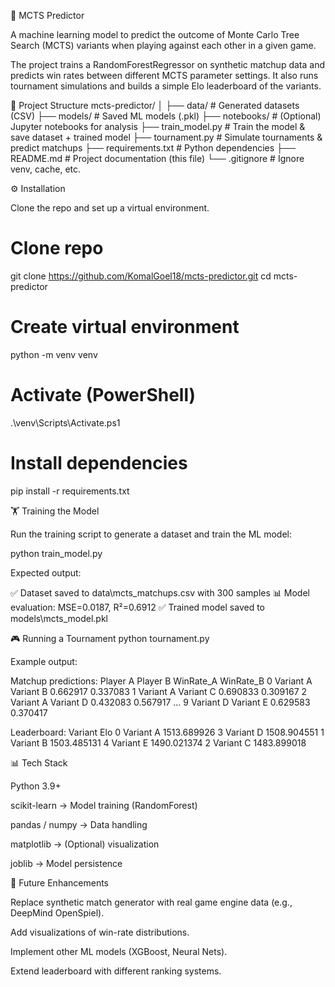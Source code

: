 🧩 MCTS Predictor

A machine learning model to predict the outcome of Monte Carlo Tree Search (MCTS) variants when playing against each other in a given game.

The project trains a RandomForestRegressor on synthetic matchup data and predicts win rates between different MCTS parameter settings.
It also runs tournament simulations and builds a simple Elo leaderboard of the variants.

📂 Project Structure
mcts-predictor/
│
├── data/                 # Generated datasets (CSV)
├── models/               # Saved ML models (.pkl)
├── notebooks/            # (Optional) Jupyter notebooks for analysis
├── train_model.py        # Train the model & save dataset + trained model
├── tournament.py         # Simulate tournaments & predict matchups
├── requirements.txt      # Python dependencies
├── README.md             # Project documentation (this file)
└── .gitignore            # Ignore venv, cache, etc.

⚙️ Installation

Clone the repo and set up a virtual environment.

# Clone repo
git clone https://github.com/KomalGoel18/mcts-predictor.git
cd mcts-predictor

# Create virtual environment
python -m venv venv

# Activate (PowerShell)
.\venv\Scripts\Activate.ps1

# Install dependencies
pip install -r requirements.txt

🏋️ Training the Model

Run the training script to generate a dataset and train the ML model:

python train_model.py


Expected output:

✅ Dataset saved to data\mcts_matchups.csv with 300 samples
📊 Model evaluation: MSE=0.0187, R²=0.6912
✅ Trained model saved to models\mcts_model.pkl

🎮 Running a Tournament
python tournament.py


Example output:

Matchup predictions:
    Player A   Player B  WinRate_A  WinRate_B
0  Variant A  Variant B   0.662917   0.337083
1  Variant A  Variant C   0.690833   0.309167
2  Variant A  Variant D   0.432083   0.567917
...
9  Variant D  Variant E   0.629583   0.370417

Leaderboard:
     Variant          Elo
0  Variant A  1513.689926
3  Variant D  1508.904551
1  Variant B  1503.485131
4  Variant E  1490.021374
2  Variant C  1483.899018

📊 Tech Stack

Python 3.9+

scikit-learn → Model training (RandomForest)

pandas / numpy → Data handling

matplotlib → (Optional) visualization

joblib → Model persistence

🚀 Future Enhancements

Replace synthetic match generator with real game engine data (e.g., DeepMind OpenSpiel).

Add visualizations of win-rate distributions.

Implement other ML models (XGBoost, Neural Nets).

Extend leaderboard with different ranking systems.